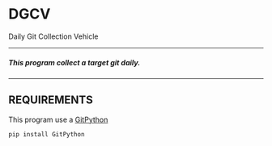 # DGCV
Daily Git Collection Vehicle

------------
##### This program collect a target git daily.

------------

## REQUIREMENTS

This program use a [GitPython](https://github.com/gitpython-developers/GitPython)

	pip install GitPython